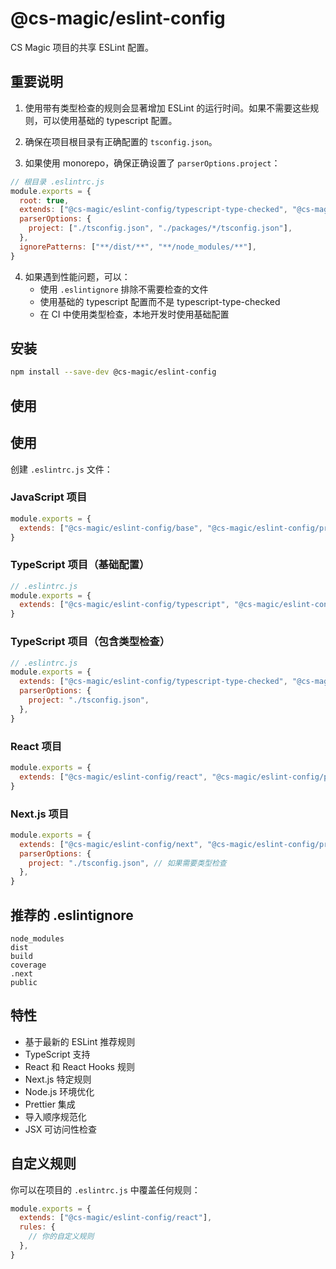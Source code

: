 # @cs-magic/eslint-config

CS Magic 项目的共享 ESLint 配置。

## 重要说明

1. 使用带有类型检查的规则会显著增加 ESLint 的运行时间。如果不需要这些规则，可以使用基础的 typescript 配置。

2. 确保在项目根目录有正确配置的 `tsconfig.json`。

3. 如果使用 monorepo，确保正确设置了 `parserOptions.project`：

```js
// 根目录 .eslintrc.js
module.exports = {
  root: true,
  extends: ["@cs-magic/eslint-config/typescript-type-checked", "@cs-magic/eslint-config/prettier"],
  parserOptions: {
    project: ["./tsconfig.json", "./packages/*/tsconfig.json"],
  },
  ignorePatterns: ["**/dist/**", "**/node_modules/**"],
}
```

4. 如果遇到性能问题，可以：
   - 使用 `.eslintignore` 排除不需要检查的文件
   - 使用基础的 typescript 配置而不是 typescript-type-checked
   - 在 CI 中使用类型检查，本地开发时使用基础配置

## 安装

```bash
npm install --save-dev @cs-magic/eslint-config
```

## 使用

## 使用

创建 `.eslintrc.js` 文件：

### JavaScript 项目

```js
module.exports = {
  extends: ["@cs-magic/eslint-config/base", "@cs-magic/eslint-config/prettier"],
}
```

### TypeScript 项目（基础配置）

```js
// .eslintrc.js
module.exports = {
  extends: ["@cs-magic/eslint-config/typescript", "@cs-magic/eslint-config/prettier"],
}
```

### TypeScript 项目（包含类型检查）

```js
// .eslintrc.js
module.exports = {
  extends: ["@cs-magic/eslint-config/typescript-type-checked", "@cs-magic/eslint-config/prettier"],
  parserOptions: {
    project: "./tsconfig.json",
  },
}
```

### React 项目

```js
module.exports = {
  extends: ["@cs-magic/eslint-config/react", "@cs-magic/eslint-config/prettier"],
}
```

### Next.js 项目

```js
module.exports = {
  extends: ["@cs-magic/eslint-config/next", "@cs-magic/eslint-config/prettier"],
  parserOptions: {
    project: "./tsconfig.json", // 如果需要类型检查
  },
}
```

## 推荐的 .eslintignore

```text
node_modules
dist
build
coverage
.next
public
```

## 特性

- 基于最新的 ESLint 推荐规则
- TypeScript 支持
- React 和 React Hooks 规则
- Next.js 特定规则
- Node.js 环境优化
- Prettier 集成
- 导入顺序规范化
- JSX 可访问性检查

## 自定义规则

你可以在项目的 `.eslintrc.js` 中覆盖任何规则：

```js
module.exports = {
  extends: ["@cs-magic/eslint-config/react"],
  rules: {
    // 你的自定义规则
  },
}
```
